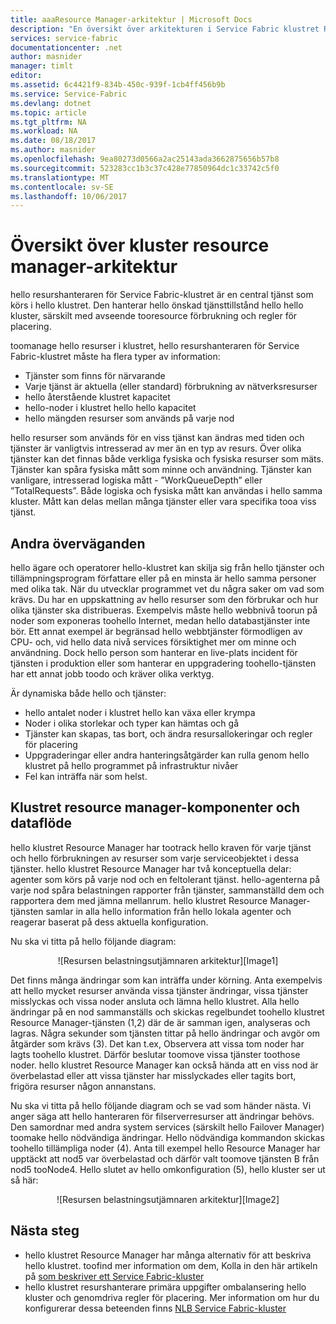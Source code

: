 ```yaml
---
title: aaaResource Manager-arkitektur | Microsoft Docs
description: "En översikt över arkitekturen i Service Fabric klustret Resource Manager."
services: service-fabric
documentationcenter: .net
author: masnider
manager: timlt
editor: 
ms.assetid: 6c4421f9-834b-450c-939f-1cb4ff456b9b
ms.service: Service-Fabric
ms.devlang: dotnet
ms.topic: article
ms.tgt_pltfrm: NA
ms.workload: NA
ms.date: 08/18/2017
ms.author: masnider
ms.openlocfilehash: 9ea80273d0566a2ac25143ada3662875656b57b8
ms.sourcegitcommit: 523283cc1b3c37c428e77850964dc1c33742c5f0
ms.translationtype: MT
ms.contentlocale: sv-SE
ms.lasthandoff: 10/06/2017
---
```

# <a name="cluster-resource-manager-architecture-overview"></a>Översikt över kluster resource manager-arkitektur
hello resurshanteraren för Service Fabric-klustret är en central tjänst som körs i hello klustret. Den hanterar hello önskad tjänsttillstånd hello hello kluster, särskilt med avseende tooresource förbrukning och regler för placering. 

toomanage hello resurser i klustret, hello resurshanteraren för Service Fabric-klustret måste ha flera typer av information:

- Tjänster som finns för närvarande
- Varje tjänst är aktuella (eller standard) förbrukning av nätverksresurser 
- hello återstående klustret kapacitet 
- hello-noder i klustret hello hello kapacitet 
- hello mängden resurser som används på varje nod

hello resurser som används för en viss tjänst kan ändras med tiden och tjänster är vanligtvis intresserad av mer än en typ av resurs. Över olika tjänster kan det finnas både verkliga fysiska och fysiska resurser som mäts. Tjänster kan spåra fysiska mått som minne och användning. Tjänster kan vanligare, intresserad logiska mått - ”WorkQueueDepth” eller ”TotalRequests”. Både logiska och fysiska mått kan användas i hello samma kluster. Mått kan delas mellan många tjänster eller vara specifika tooa viss tjänst.

## <a name="other-considerations"></a>Andra överväganden
hello ägare och operatorer hello-klustret kan skilja sig från hello tjänster och tillämpningsprogram författare eller på en minsta är hello samma personer med olika tak. När du utvecklar programmet vet du några saker om vad som krävs. Du har en uppskattning av hello resurser som den förbrukar och hur olika tjänster ska distribueras. Exempelvis måste hello webbnivå toorun på noder som exponeras toohello Internet, medan hello databastjänster inte bör. Ett annat exempel är begränsad hello webbtjänster förmodligen av CPU- och, vid hello data nivå services försiktighet mer om minne och användning. Dock hello person som hanterar en live-plats incident för tjänsten i produktion eller som hanterar en uppgradering toohello-tjänsten har ett annat jobb toodo och kräver olika verktyg. 

Är dynamiska både hello och tjänster:

- hello antalet noder i klustret hello kan växa eller krympa
- Noder i olika storlekar och typer kan hämtas och gå
- Tjänster kan skapas, tas bort, och ändra resursallokeringar och regler för placering
- Uppgraderingar eller andra hanteringsåtgärder kan rulla genom hello klustret på hello programmet på infrastruktur nivåer
- Fel kan inträffa när som helst.

## <a name="cluster-resource-manager-components-and-data-flow"></a>Klustret resource manager-komponenter och dataflöde
hello klustret Resource Manager har tootrack hello kraven för varje tjänst och hello förbrukningen av resurser som varje serviceobjektet i dessa tjänster. hello klustret Resource Manager har två konceptuella delar: agenter som körs på varje nod och en feltolerant tjänst. hello-agenterna på varje nod spåra belastningen rapporter från tjänster, sammanställd dem och rapportera dem med jämna mellanrum. hello klustret Resource Manager-tjänsten samlar in alla hello information från hello lokala agenter och reagerar baserat på dess aktuella konfiguration.

Nu ska vi titta på hello följande diagram:

<center>
![Resursen belastningsutjämnaren arkitektur][Image1]
</center>

Det finns många ändringar som kan inträffa under körning. Anta exempelvis att hello mycket resurser använda vissa tjänster ändringar, vissa tjänster misslyckas och vissa noder ansluta och lämna hello klustret. Alla hello ändringar på en nod sammanställs och skickas regelbundet toohello klustret Resource Manager-tjänsten (1,2) där de är samman igen, analyseras och lagras. Några sekunder som tjänsten tittar på hello ändringar och avgör om åtgärder som krävs (3). Det kan t.ex, Observera att vissa tom noder har lagts toohello klustret. Därför beslutar toomove vissa tjänster toothose noder. hello klustret Resource Manager kan också hända att en viss nod är överbelastad eller att vissa tjänster har misslyckades eller tagits bort, frigöra resurser någon annanstans.

Nu ska vi titta på hello följande diagram och se vad som händer nästa. Vi anger säga att hello hanteraren för filserverresurser att ändringar behövs. Den samordnar med andra system services (särskilt hello Failover Manager) toomake hello nödvändiga ändringar. Hello nödvändiga kommandon skickas toohello tillämpliga noder (4). Anta till exempel hello Resource Manager har upptäckt att nod5 var överbelastad och därför valt toomove tjänsten B från nod5 tooNode4. Hello slutet av hello omkonfiguration (5), hello kluster ser ut så här:

<center>
![Resursen belastningsutjämnaren arkitektur][Image2]
</center>

## <a name="next-steps"></a>Nästa steg
- hello klustret Resource Manager har många alternativ för att beskriva hello klustret. toofind mer information om dem, Kolla in den här artikeln på [som beskriver ett Service Fabric-kluster](./service-fabric-cluster-resource-manager-cluster-description.md)
- hello klustret resurshanterare primära uppgifter ombalansering hello kluster och genomdriva regler för placering. Mer information om hur du konfigurerar dessa beteenden finns [NLB Service Fabric-kluster](./service-fabric-cluster-resource-manager-balancing.md)

[Image1]:./media/service-fabric-cluster-resource-manager-architecture/Service-Fabric-Resource-Manager-Architecture-Activity-1.png
[Image2]:./media/service-fabric-cluster-resource-manager-architecture/Service-Fabric-Resource-Manager-Architecture-Activity-2.png
